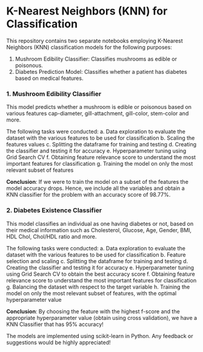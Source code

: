 # K-Nearest Neighbors (KNN) for Classification
This repository contains two separate notebooks employing K-Nearest Neighbors (KNN) classification models for the following purposes:

1. Mushroom Edibility Classifier: Classifies mushrooms as edible or poisonous.
2. Diabetes Prediction Model: Classifies whether a patient has diabetes based on medical features.
</hr>

### 1. Mushroom Edibility Classifier
This model predicts whether a mushroom is edible or poisonous based on various features cap-diameter, gill-attachment, gill-color, stem-color and more. 

The following tasks were conducted:
a. Data exploration to evaluate the dataset with the various features to be used for classification
b. Scaling the features values
c. Splitting the dataframe for training and testing
d. Creating the classifier and testing it for accuracy
e. Hyperparameter tuning using Grid Search CV
f. Obtaining feature relevance score to understand the most important features for classification
g. Training the model on only the most relevant subset of features 

<b>Conclusion</b>: If we were to train the model on a subset of the features the model accuracy drops. Hence, we include all the variables and obtain a KNN classifier for the problem with an accuracy score of 98.77%.
</hr>

### 2. Diabetes Existence Classifier
This model classifies an individual as one having diabetes or not, based on their medical information such as Cholesterol, Glucose, Age, Gender, BMI, HDL Chol, Chol/HDL ratio and more.

The following tasks were conducted:
a. Data exploration to evaluate the dataset with the various features to be used for classification
b. Feature selection and scaling
c. Splitting the dataframe for training and testing
d. Creating the classifier and testing it for accuracy
e. Hyperparameter tuning using Grid Search CV to obtain the best accuracy score
f. Obtaining feature relevance score to understand the most important features for classification
g. Balancing the dataset with respect to the target variable 
h. Training the model on only the most relevant subset of features, with the optimal hyperparameter value

<b>Conclusion</b>: By choosing the feature with the highest f-score and the appropriate hyperparameter value (obtain using cross validation), we have a KNN Classifier that has 95% accuracy!

The models are implemented using scikit-learn in Python. Any feedback or suggestions would be highly appreciated!
